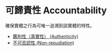 # 可歸責性 Accountability
確保實體之行為可唯一追溯到該實體的特性。
- [鑑別性（真實性） (Authenticity)](鑑別性（真實性）%20(Authenticity).md)
- [不可否認性 (Non-repudiation)](不可否認性%20(Non-repudiation).md)